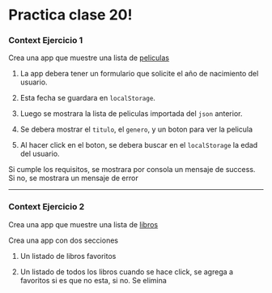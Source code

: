 # Practica clase 20!

### Context Ejercicio 1

Crea una app que muestre una lista de [peliculas](https://github.com/gabymorgi/F3-classes-vite/blob/main/src/fakeApi/movies.json)

1. La app debera tener un formulario que solicite el año de nacimiento del usuario.

2. Esta fecha se guardara en `localStorage`.

3. Luego se mostrara la lista de peliculas importada del `json` anterior.

4. Se debera mostrar el `titulo`, el `genero`, y un boton para ver la pelicula

5. Al hacer click en el boton, se debera buscar en el `localStorage` la edad del usuario.

Si cumple los requisitos, se mostrara por consola un mensaje de success.
Si no, se mostrara un mensaje de error

---

### Context Ejercicio 2

Crea una app que muestre una lista de [libros](https://github.com/gabymorgi/F3-classes-vite/blob/main/src/fakeApi/books.json)

Crea una app con dos secciones

1. Un listado de libros favoritos

2. Un listado de todos los libros
cuando se hace click, se agrega a favoritos si es que no esta, si no. Se elimina
